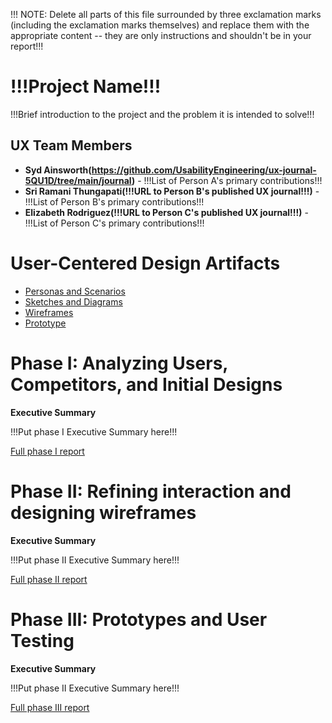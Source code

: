 !!! NOTE: Delete all parts of this file surrounded by three exclamation marks (including the exclamation marks themselves) and replace them with the appropriate content -- they are only instructions and shouldn't be in your report!!!

# !!!Project Name!!!

!!!Brief introduction to the project and the problem it is intended to solve!!!

## UX Team Members

* **Syd Ainsworth(https://github.com/UsabilityEngineering/ux-journal-5QU1D/tree/main/journal)** - !!!List of Person A's primary contributions!!!
* **Sri Ramani Thungapati(!!!URL to Person B's published UX journal!!!)** - !!!List of Person B's primary contributions!!!
* **Elizabeth Rodriguez(!!!URL to Person C's published UX journal!!!)** - !!!List of Person C's primary contributions!!!

# User-Centered Design Artifacts

* [Personas and Scenarios](personas/)
* [Sketches and Diagrams](sketches/)
* [Wireframes](wireframes/)
* [Prototype](#)

# Phase I: Analyzing Users, Competitors, and Initial Designs

**Executive Summary**

!!!Put phase I Executive Summary here!!!

[Full phase I report](phaseI/)

# Phase II: Refining interaction and designing wireframes

**Executive Summary**

!!!Put phase II Executive Summary here!!!

[Full phase II report](phaseII/)

# Phase III: Prototypes and User Testing

**Executive Summary**

!!!Put phase II Executive Summary here!!!

[Full phase III report](phaseIII/)
